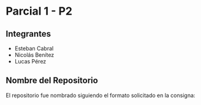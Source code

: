 # Parcial 1 - P2

## Integrantes
- Esteban Cabral  
- Nicolás Benítez  
- Lucas Pérez  

## Nombre del Repositorio
El repositorio fue nombrado siguiendo el formato solicitado en la consigna:  

